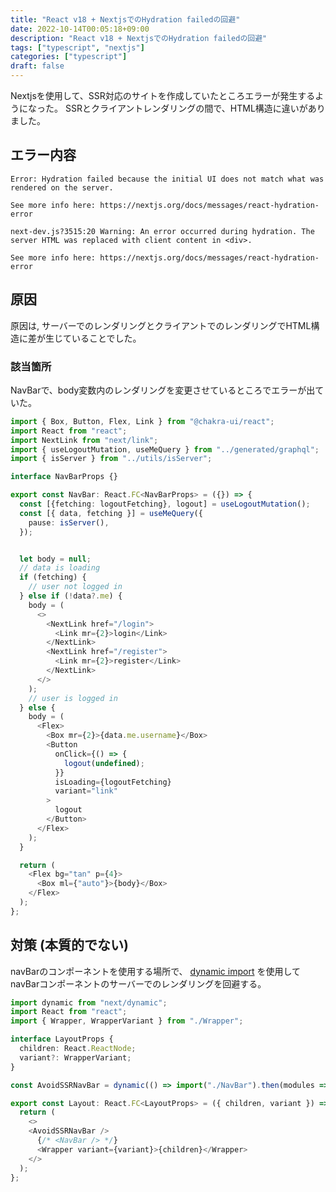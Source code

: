 ```yaml
---
title: "React v18 + NextjsでのHydration failedの回避"
date: 2022-10-14T00:05:18+09:00
description: "React v18 + NextjsでのHydration failedの回避"
tags: ["typescript", "nextjs"]
categories: ["typescript"]
draft: false
---
```


Nextjsを使用して、SSR対応のサイトを作成していたところエラーが発生するようになった。
SSRとクライアントレンダリングの間で、HTML構造に違いがありました。

<!--more-->

## エラー内容

```
Error: Hydration failed because the initial UI does not match what was rendered on the server.

See more info here: https://nextjs.org/docs/messages/react-hydration-error
```

```
next-dev.js?3515:20 Warning: An error occurred during hydration. The server HTML was replaced with client content in <div>.

See more info here: https://nextjs.org/docs/messages/react-hydration-error
```

## 原因

原因は, サーバーでのレンダリングとクライアントでのレンダリングでHTML構造に差が生じていることでした。

### 該当箇所

NavBarで、body変数内のレンダリングを変更させているところでエラーが出ていた。

```typescript
import { Box, Button, Flex, Link } from "@chakra-ui/react";
import React from "react";
import NextLink from "next/link";
import { useLogoutMutation, useMeQuery } from "../generated/graphql";
import { isServer } from "../utils/isServer";

interface NavBarProps {}

export const NavBar: React.FC<NavBarProps> = ({}) => {
  const [{fetching: logoutFetching}, logout] = useLogoutMutation();
  const [{ data, fetching }] = useMeQuery({
    pause: isServer(),
  });


  let body = null;
  // data is loading
  if (fetching) {
    // user not logged in
  } else if (!data?.me) {
    body = (
      <>
        <NextLink href="/login">
          <Link mr={2}>login</Link>
        </NextLink>
        <NextLink href="/register">
          <Link mr={2}>register</Link>
        </NextLink>
      </>
    );
    // user is logged in
  } else {
    body = (
      <Flex>
        <Box mr={2}>{data.me.username}</Box>
        <Button
          onClick={() => {
            logout(undefined);
          }}
          isLoading={logoutFetching}
          variant="link"
        >
          logout
        </Button>
      </Flex>
    );
  }

  return (
    <Flex bg="tan" p={4}>
      <Box ml={"auto"}>{body}</Box>
    </Flex>
  );
};
```

## 対策 (本質的でない)

navBarのコンポーネントを使用する場所で、
[dynamic import](https://nextjs.org/docs/advanced-features/dynamic-import#with-no-ssr)
を使用してnavBarコンポーネントのサーバーでのレンダリングを回避する。

```typescript
import dynamic from "next/dynamic";
import React from "react";
import { Wrapper, WrapperVariant } from "./Wrapper";

interface LayoutProps {
  children: React.ReactNode;
  variant?: WrapperVariant;
}

const AvoidSSRNavBar = dynamic(() => import("./NavBar").then(modules => modules.NavBar), {ssr: false});

export const Layout: React.FC<LayoutProps> = ({ children, variant }) => {
  return (
    <>
    <AvoidSSRNavBar />
      {/* <NavBar /> */}
      <Wrapper variant={variant}>{children}</Wrapper>
    </>
  );
};
```
